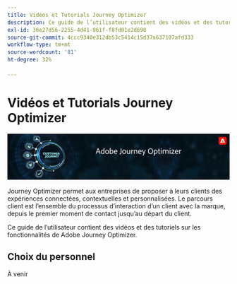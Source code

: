 ```yaml
---
title: Vidéos et Tutorials Journey Optimizer
description: Ce guide de l’utilisateur contient des vidéos et des tutoriels sur les fonctionnalités de Adobe Journey Optimizer.
exl-id: 36e27d56-2255-4d41-961f-f8fd01e2d698
source-git-commit: 4ccc9340e312db53c5414c15d37a637107afd333
workflow-type: tm+mt
source-wordcount: '81'
ht-degree: 32%

---
```



# Vidéos et Tutorials Journey Optimizer

![](./assets/ajo-banner.png)

Journey Optimizer permet aux entreprises de proposer à leurs clients des expériences connectées, contextuelles et personnalisées. Le parcours client est l’ensemble du processus d’interaction d’un client avec la marque, depuis le premier moment de contact jusqu’au départ du client.

Ce guide de l’utilisateur contient des vidéos et des tutoriels sur les fonctionnalités de Adobe Journey Optimizer.

## Choix du personnel

À venir
